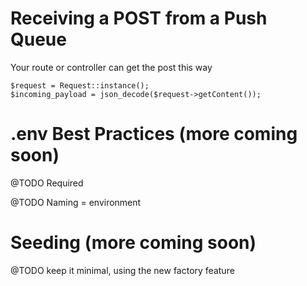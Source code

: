 
# Receiving a POST from a Push Queue

Your route or controller can get the post this way

~~~
$request = Request::instance();
$incoming_payload = json_decode($request->getContent());
~~~


# .env Best Practices (more coming soon)

@TODO Required

@TODO Naming = environment

# Seeding (more coming soon)

@TODO keep it minimal, using the new factory feature
